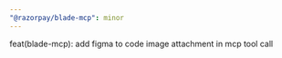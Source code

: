 ```yaml
---
"@razorpay/blade-mcp": minor
---
```


feat(blade-mcp): add figma to code image attachment in mcp tool call
